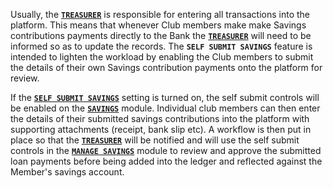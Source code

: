 Usually, the [**`TREASURER`**](10_admin_member-accounts?id=_1034-treasurer-group) is responsible for entering all transactions into the platform. This means that whenever Club members make make Savings contributions payments directly to the Bank  the [**`TREASURER`**](10_admin_member-accounts?id=_1034-treasurer-group) will need to be informed so as to update the records. The **`SELF SUBMIT SAVINGS`** feature is intended to lighten the workload by enabling the Club members to submit the details of their own Savings contribution payments onto the platform for review.

If the [**`SELF SUBMIT SAVINGS`**](17_admin_system-settings?id=self-submit-savings) setting is turned on, the self submit controls will be enabled on the [**`SAVINGS`**](05_user_savings) module. Individual club members can then enter the details of their submitted savings contributions into the platform with supporting attachments (receipt, bank slip etc). A workflow is then put in place so that the [**`TREASURER`**](10_admin_member-accounts?id=_1034-treasurer-group) will be notified and will use the self submit controls in the [**`MANAGE SAVINGS`**](13_admin_manage-savings) module to review and approve  the submitted loan payments before being added into the ledger and reflected against the Member's savings account.